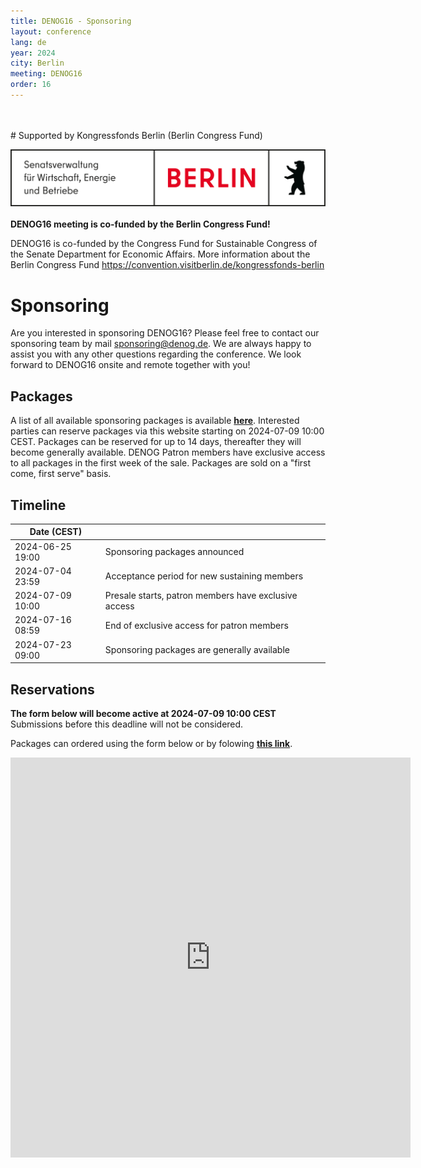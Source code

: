 ```yaml
---
title: DENOG16 - Sponsoring
layout: conference
lang: de
year: 2024
city: Berlin
meeting: DENOG16
order: 16
---
```


<br />
<br />
# Supported by
Kongressfonds Berlin (Berlin Congress Fund)
<br />

<img width="600px" src="/images/meetings/denog16/berlin-senwienbe-logo-horiz-transp.png"/><br />
<br />
<b>DENOG16 meeting is co-funded by the Berlin Congress Fund!</b> <br />

DENOG16 is co-funded by the Congress Fund for Sustainable Congress of the Senate Department for Economic Affairs. 
More information about the Berlin Congress Fund <a href="https://convention.visitberlin.de/kongressfonds-berlin">https://convention.visitberlin.de/kongressfonds-berlin</a>


# Sponsoring

Are you interested in sponsoring DENOG16? Please feel free to contact our sponsoring team by mail [sponsoring@denog.de](mailto:sponsoring@denog.de).
We are always happy to assist you with any other questions regarding the conference.
We look forward to DENOG16 onsite and remote together with you!


## Packages
A list of all available sponsoring packages is available [**here**](/files/denog16/DENOG16_sponsoring_v1.pdf).
Interested parties can reserve packages via this website starting on 2024-07-09 10:00 CEST.
Packages can be reserved for up to 14 days, thereafter they will become generally available.
DENOG Patron members have exclusive access to all packages in the first week of the sale.
Packages are sold on a "first come, first serve" basis.

## Timeline

| Date (CEST)       |                                                      |
|-------------------|------------------------------------------------------|
| 2024-06-25  19:00 | Sponsoring packages announced                        |
| 2024-07-04  23:59 | Acceptance period for new sustaining members         |
| 2024-07-09  10:00 | Presale starts, patron members have exclusive access |
| 2024-07-16  08:59 | End of exclusive access for patron members           |
| 2024-07-23  09:00 | Sponsoring packages are generally available          |

## Reservations

**The form below will become active at 2024-07-09 10:00 CEST**
Submissions before this deadline will not be considered.

Packages can ordered using the form below or by folowing [**this link**](https://forms.gle/wMUBxPfGvviVS4537).

<iframe src="https://docs.google.com/forms/d/e/1FAIpQLSfm5mukBtev91qtytaivYB_6epqpqQ_t-wvPNY9wLv3NbDoOg/viewform?embedded=true" width="640" height="640" frameborder="0" marginheight="0" marginwidth="0">Wird geladen…</iframe>

<br/>
<br/>
<br/>
